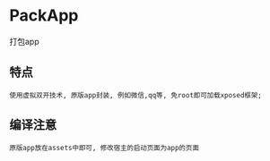# PackApp
打包app

## 特点
    
    使用虚拟双开技术, 原版app封装, 例如微信,qq等, 免root即可加载xposed框架;

## 编译注意
    
    原版app放在assets中即可, 修改宿主的启动页面为app的页面
